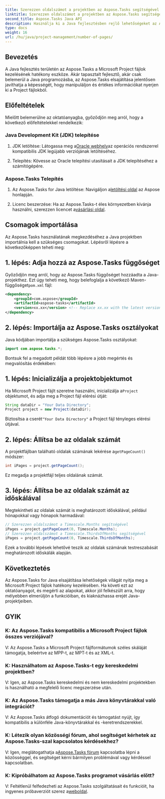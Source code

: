 ```yaml
---
title: Szerezzen oldalszámot a projektben az Aspose.Tasks segítségével
linktitle: Szerezzen oldalszámot a projektben az Aspose.Tasks segítségével
second_title: Aspose.Tasks Java API
description: Használja ki a Java fejlesztésben rejlő lehetőségeket az Aspose.Tasks segítségével. Tanulja meg, hogyan kezelheti zökkenőmentesen a Microsoft Project fájlokat, és növelheti termelékenységét.
type: docs
weight: 16
url: /hu/java/project-management/number-of-pages/
---
```

## Bevezetés
A Java fejlesztés területén az Aspose.Tasks a Microsoft Project fájlok kezelésének hatékony eszköze. Akár tapasztalt fejlesztő, akár csak belemerül a Java programozásba, az Aspose.Tasks elsajátítása jelentősen javíthatja a képességét, hogy manipuláljon és értékes információkat nyerjen ki a Project fájlokból.
## Előfeltételek
Mielőtt belemerülne az oktatóanyagba, győződjön meg arról, hogy a következő előfeltételekkel rendelkezik:
### Java Development Kit (JDK) telepítése
1.  JDK letöltése: Látogassa meg a[Oracle webhely](https://www.oracle.com/java/technologies/javase-jdk11-downloads.html)az operációs rendszerrel kompatibilis JDK legújabb verziójának letöltéséhez.
   
2. Telepítés: Kövesse az Oracle telepítési utasításait a JDK telepítéséhez a számítógépére.
### Aspose.Tasks Telepítés
1.  Az Aspose.Tasks for Java letöltése: Navigáljon a[letöltési oldal](https://releases.aspose.com/tasks/java/) az Aspose honlapján.
   
2.  Licenc beszerzése: Ha az Aspose.Tasks-t éles környezetben kívánja használni, szerezzen licencet a[vásárlási oldal](https://purchase.aspose.com/buy).

## Csomagok importálása
Az Aspose.Tasks használatának megkezdéséhez a Java projektben importálnia kell a szükséges csomagokat. Lépésről lépésre a következőképpen teheti meg:
## 1. lépés: Adja hozzá az Aspose.Tasks függőséget
 Győződjön meg arról, hogy az Aspose.Tasks függőséget hozzáadta a Java-projekthez. Ezt úgy teheti meg, hogy belefoglalja a következő Maven-függőséget`pom.xml` fájl:
```xml
<dependency>
    <groupId>com.aspose</groupId>
    <artifactId>aspose-tasks</artifactId>
    <version>xx.xx</version> <!-- Replace xx.xx with the latest version -->
</dependency>
```
## 2. lépés: Importálja az Aspose.Tasks osztályokat
Java kódjában importálja a szükséges Aspose.Tasks osztályokat:
```java
import com.aspose.tasks.*;
```

Bontsuk fel a megadott példát több lépésre a jobb megértés és megvalósítás érdekében:
## 1. lépés: Inicializálja a projektobjektumot
 Ha Microsoft Project fájlt szeretne használni, inicializálja a`Project` objektumot, és adja meg a Project fájl elérési útját:
```java
String dataDir = "Your Data Directory";
Project project = new Project(dataDir);
```
 Biztosítsa a cserét`"Your Data Directory"` a Project fájl tényleges elérési útjával.
## 2. lépés: Állítsa be az oldalak számát
 A projektfájlban található oldalak számának lekérése a`getPageCount()` módszer:
```java
int iPages = project.getPageCount();
```
Ez megadja a projektfájl teljes oldalának számát.
## 3. lépés: Állítsa be az oldalak számát az időskálával
Megtekintheti az oldalak számát is meghatározott időskálával, például hónapokkal vagy hónapok harmadával:
```java
// Szerezzen oldalszámot a Timescale.Months segítségével
iPages = project.getPageCount(0, Timescale.Months);
// Szerezzen oldalszámot a Timescale.ThirdsOfMonths segítségével
iPages = project.getPageCount(0, Timescale.ThirdsOfMonths);
```
Ezek a további lépések lehetővé teszik az oldalak számának testreszabását meghatározott időskálák alapján.

## Következtetés
Az Aspose.Tasks for Java elsajátítása lehetőségek világát nyitja meg a Microsoft Project fájlok hatékony kezelésében. Ha követi ezt az oktatóanyagot, és megérti az alapokat, akkor jól felkészült arra, hogy mélyebben elmerüljön a funkcióiban, és kiaknázhassa erejét Java-projektjeiben.
## GYIK
### K: Az Aspose.Tasks kompatibilis a Microsoft Project fájlok összes verziójával?
V: Az Aspose.Tasks a Microsoft Project fájlformátumok széles skáláját támogatja, beleértve az MPP-t, az MPT-t és az XML-t.
### K: Használhatom az Aspose.Tasks-t egy kereskedelmi projektben?
V: Igen, az Aspose.Tasks kereskedelmi és nem kereskedelmi projektekben is használható a megfelelő licenc megszerzése után.
### K: Az Aspose.Tasks támogatja a más Java könyvtárakkal való integrációt?
V: Az Aspose.Tasks átfogó dokumentációt és támogatást nyújt, így kompatibilis a különféle Java-könyvtárakkal és -keretrendszerekkel.
### K: Létezik olyan közösségi fórum, ahol segítséget kérhetek az Aspose.Tasks-szal kapcsolatos kérdésekhez?
 V: Igen, meglátogathatja a[Aspose.Tasks fórum](https://forum.aspose.com/c/tasks/15) kapcsolatba lépni a közösséggel, és segítséget kérni bármilyen problémával vagy kérdéssel kapcsolatban.
### K: Kipróbálhatom az Aspose.Tasks programot vásárlás előtt?
 V: Feltétlenül felfedezheti az Aspose.Tasks szolgáltatásait és funkcióit, ha ingyenes próbaverziót szerez a[weboldal](https://releases.aspose.com/).